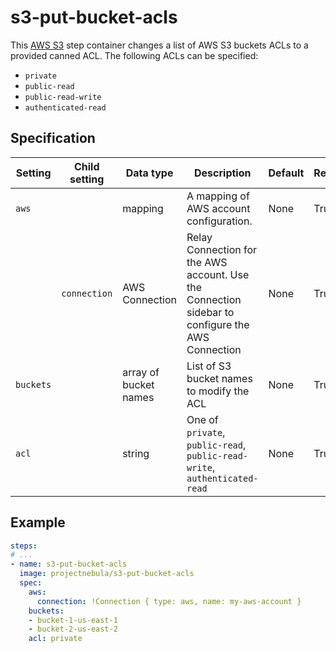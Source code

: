 # s3-put-bucket-acls

This [AWS S3](https://aws.amazon.com/s3/) step container changes a list of AWS S3 buckets 
ACLs to a provided canned ACL. The following ACLs can be specified: 
- `private`
- `public-read`
- `public-read-write`
- `authenticated-read`

## Specification

| Setting | Child setting | Data type | Description | Default | Required |
|---------|---------------|-----------|-------------|---------|----------|
| `aws` || mapping | A mapping of AWS account configuration. | None | True |
|| `connection` | AWS Connection | Relay Connection for the AWS account. Use the Connection sidebar to configure the AWS Connection | None | True |
| `buckets` || array of bucket names | List of S3 bucket names to modify the ACL | None | True | 
| `acl` || string | One of `private`, `public-read`, `public-read-write`, `authenticated-read` | None | True |


## Example

```yaml
steps:
# ...
- name: s3-put-bucket-acls
  image: projectnebula/s3-put-bucket-acls
  spec:
    aws:
      connection: !Connection { type: aws, name: my-aws-account } 
    buckets:
    - bucket-1-us-east-1
    - bucket-2-us-east-2
    acl: private 
```